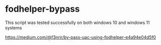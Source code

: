 # fodhelper-bypass

This script was tested successfully on both windows 10 and windows 11 systems

https://medium.com/@f3nrir/by-pass-uac-using-fodhelper-e4a94e04d5f0

